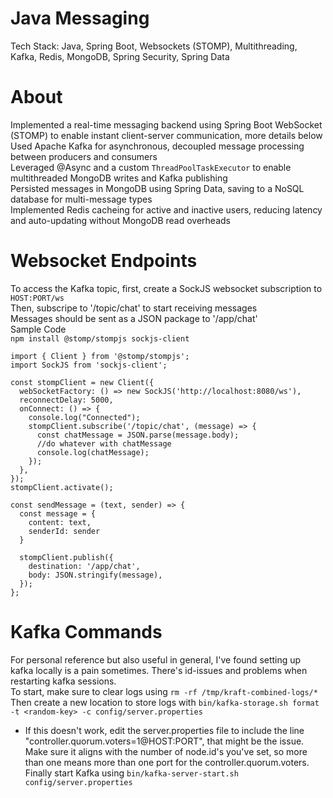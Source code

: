 # Java Messaging
Tech Stack: Java, Spring Boot, Websockets (STOMP), Multithreading, Kafka, Redis, MongoDB, Spring Security, Spring Data

# About
Implemented a real-time messaging backend using Spring Boot WebSocket (STOMP) to enable instant client-server communication, more details below <br/>
Used Apache Kafka for asynchronous, decoupled message processing between producers and consumers <br/>
Leveraged @Async and a custom `ThreadPoolTaskExecutor` to enable multithreaded MongoDB writes and Kafka publishing <br/>
Persisted messages in MongoDB using Spring Data, saving to a NoSQL database for multi-message types <br/>
Implemented Redis cacheing for active and inactive users, reducing latency and auto-updating without MongoDB read overheads <br/>

# Websocket Endpoints
To access the Kafka topic, first, create a SockJS websocket subscription to `HOST:PORT/ws` <br/>
Then, subscripe to '/topic/chat' to start receiving messages <br/>
Messages should be sent as a JSON package to '/app/chat' <br/>
Sample Code <br/>
`npm install @stomp/stompjs sockjs-client` <br/>
```
import { Client } from '@stomp/stompjs';
import SockJS from 'sockjs-client';

const stompClient = new Client({
  webSocketFactory: () => new SockJS('http://localhost:8080/ws'),
  reconnectDelay: 5000,
  onConnect: () => {
    console.log("Connected");
    stompClient.subscribe('/topic/chat', (message) => {
      const chatMessage = JSON.parse(message.body);
      //do whatever with chatMessage
      console.log(chatMessage);
    });
  },
});
stompClient.activate();

const sendMessage = (text, sender) => {
  const message = {
    content: text,
    senderId: sender
  }

  stompClient.publish({
    destination: '/app/chat',
    body: JSON.stringify(message),
  });
};
```

# Kafka Commands
For personal reference but also useful in general, I've found setting up kafka locally is a pain sometimes. There's id-issues and problems when restarting kafka sessions. <br/>
To start, make sure to clear logs using `rm -rf /tmp/kraft-combined-logs/*` <br/>
Then create a new location to store logs with `bin/kafka-storage.sh format -t <random-key> -c config/server.properties` <br/>
* If this doesn't work, edit the server.properties file to include the line "controller.quorum.voters=1@HOST:PORT", that might be the issue. Make sure it aligns with the number of node.id's you've set, so more than one means more than one port for the controller.quorum.voters. <br/>
Finally start Kafka using `bin/kafka-server-start.sh config/server.properties` <br/>
